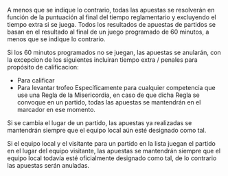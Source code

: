 A menos que se indique lo contrario, todas las apuestas se resolverán en función de la puntuación al final del tiempo reglamentario y excluyendo el tiempo extra si se juega. Todos los resultados de apuestas de partidos se basan en el resultado al final de un juego programado de 60 minutos, a menos que se indique lo contrario.

Si los 60 minutos programados no se juegan, las apuestas se anularán, con la excepcion de los siguientes incluiran tiempo extra / penales para propósito de calificacion:

* Para calificar
* Para levantar trofeo
Específicamente para cualquier competencia que use una Regla de la Misericordia, en caso de que dicha Regla se convoque en un partido, todas las apuestas se mantendrán en el marcador en ese momento.

Si se cambia el lugar de un partido, las apuestas ya realizadas se mantendrán siempre que el equipo local aún esté designado como tal.

Si el equipo local y el visitante para un partido en la lista juegan el partido en el lugar del equipo visitante, las apuestas se mantendrán siempre que el equipo local todavía esté oficialmente designado como tal, de lo contrario las apuestas serán anuladas.
